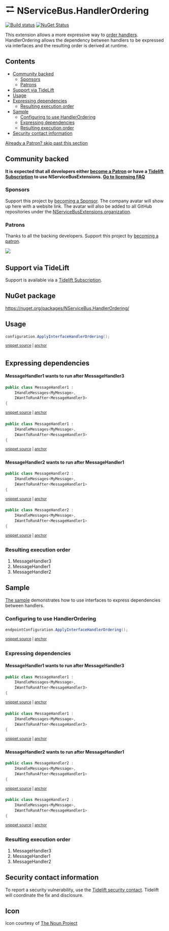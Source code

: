 <!--
GENERATED FILE - DO NOT EDIT
This file was generated by [MarkdownSnippets](https://github.com/SimonCropp/MarkdownSnippets).
Source File: /readme.source.md
To change this file edit the source file and then run MarkdownSnippets.
-->

# <img src="/src/icon.png" height="30px"> NServiceBus.HandlerOrdering

[![Build status](https://ci.appveyor.com/api/projects/status/l2jg521r03ei7a3n/branch/master?svg=true)](https://ci.appveyor.com/project/SimonCropp/nservicebus-HandlerOrdering)
[![NuGet Status](https://img.shields.io/nuget/v/NServiceBus.HandlerOrdering.svg)](https://www.nuget.org/packages/NServiceBus.HandlerOrdering/)

This extension allows a more expressive way to [order handlers](https://docs.particular.net/nservicebus/handlers/handler-ordering). HandlerOrdering allows the dependency between handlers to be expressed via interfaces and the resulting order is derived at runtime.

<!-- toc -->
## Contents

  * [Community backed](#community-backed)
    * [Sponsors](#sponsors)
    * [Patrons](#patrons)
  * [Support via TideLift](#support-via-tidelift)
  * [Usage](#usage)
  * [Expressing dependencies](#expressing-dependencies)
    * [Resulting execution order](#resulting-execution-order)
  * [Sample](#sample)
    * [Configuring to use HandlerOrdering](#configuring-to-use-handlerordering)
    * [Expressing dependencies](#expressing-dependencies-1)
    * [Resulting execution order](#resulting-execution-order-1)
  * [Security contact information](#security-contact-information)<!-- endToc -->

<!--- StartOpenCollectiveBackers -->

[Already a Patron? skip past this section](#endofbacking)


## Community backed

**It is expected that all developers either [become a Patron](https://opencollective.com/nservicebusextensions/contribute/patron-6976) or have a [Tidelift Subscription](#support-via-tidelift) to use NServiceBusExtensions. [Go to licensing FAQ](https://github.com/NServiceBusExtensions/Home/#licensingpatron-faq)**


### Sponsors

Support this project by [becoming a Sponsor](https://opencollective.com/nservicebusextensions/contribute/sponsor-6972). The company avatar will show up here with a website link. The avatar will also be added to all GitHub repositories under the [NServiceBusExtensions organization](https://github.com/NServiceBusExtensions).


### Patrons

Thanks to all the backing developers. Support this project by [becoming a patron](https://opencollective.com/nservicebusextensions/contribute/patron-6976).

<img src="https://opencollective.com/nservicebusextensions/tiers/patron.svg?width=890&avatarHeight=60&button=false">

<a href="#" id="endofbacking"></a>

<!--- EndOpenCollectiveBackers -->


## Support via TideLift

Support is available via a [Tidelift Subscription](https://tidelift.com/subscription/pkg/nuget-nservicebus.handlerordering?utm_source=nuget-nservicebus.handlerordering&utm_medium=referral&utm_campaign=enterprise).


## NuGet package

https://nuget.org/packages/NServiceBus.HandlerOrdering/


## Usage

<!-- snippet: Usage -->
<a id='snippet-Usage'></a>
```cs
configuration.ApplyInterfaceHandlerOrdering();
```
<sup><a href='/src/Tests/Snippets/Usage.cs#L7-L11' title='Snippet source file'>snippet source</a> | <a href='#snippet-Usage' title='Start of snippet'>anchor</a></sup>
<!-- endSnippet -->


## Expressing dependencies


#### MessageHandler1 wants to run after MessageHandler3

<!-- snippet: express-order1 -->
<a id='snippet-express-order1'></a>
```cs
public class MessageHandler1 :
    IHandleMessages<MyMessage>,
    IWantToRunAfter<MessageHandler3>
{
```
<sup><a href='/src/Sample/MessageHandler1.cs#L7-L12' title='Snippet source file'>snippet source</a> | <a href='#snippet-express-order1' title='Start of snippet'>anchor</a></sup>
<a id='snippet-express-order1-1'></a>
```cs
public class MessageHandler1 :
    IHandleMessages<MyMessage>,
    IWantToRunAfter<MessageHandler3>
{
```
<sup><a href='/src/Tests/Snippets/MessageHandler1.cs#L3-L8' title='Snippet source file'>snippet source</a> | <a href='#snippet-express-order1-1' title='Start of snippet'>anchor</a></sup>
<!-- endSnippet -->


#### MessageHandler2 wants to run after MessageHandler1

<!-- snippet: express-order2 -->
<a id='snippet-express-order2'></a>
```cs
public class MessageHandler2 :
    IHandleMessages<MyMessage>,
    IWantToRunAfter<MessageHandler1>
{
```
<sup><a href='/src/Sample/MessageHandler2.cs#L8-L13' title='Snippet source file'>snippet source</a> | <a href='#snippet-express-order2' title='Start of snippet'>anchor</a></sup>
<a id='snippet-express-order2-1'></a>
```cs
public class MessageHandler2 :
    IHandleMessages<MyMessage>,
    IWantToRunAfter<MessageHandler1>
{
```
<sup><a href='/src/Tests/Snippets/MessageHandler2.cs#L3-L8' title='Snippet source file'>snippet source</a> | <a href='#snippet-express-order2-1' title='Start of snippet'>anchor</a></sup>
<!-- endSnippet -->


### Resulting execution order

 1. MessageHandler3
 1. MessageHandler1
 1. MessageHandler2


## Sample

[The sample](/src/Sample) demonstrates how to use interfaces to express dependencies between handlers.


### Configuring to use HandlerOrdering

<!-- snippet: config -->
<a id='snippet-config'></a>
```cs
endpointConfiguration.ApplyInterfaceHandlerOrdering();
```
<sup><a href='/src/Sample/Program.cs#L14-L16' title='Snippet source file'>snippet source</a> | <a href='#snippet-config' title='Start of snippet'>anchor</a></sup>
<!-- endSnippet -->


### Expressing dependencies


#### MessageHandler1 wants to run after MessageHandler3

<!-- snippet: express-order1 -->
<a id='snippet-express-order1'></a>
```cs
public class MessageHandler1 :
    IHandleMessages<MyMessage>,
    IWantToRunAfter<MessageHandler3>
{
```
<sup><a href='/src/Sample/MessageHandler1.cs#L7-L12' title='Snippet source file'>snippet source</a> | <a href='#snippet-express-order1' title='Start of snippet'>anchor</a></sup>
<a id='snippet-express-order1-1'></a>
```cs
public class MessageHandler1 :
    IHandleMessages<MyMessage>,
    IWantToRunAfter<MessageHandler3>
{
```
<sup><a href='/src/Tests/Snippets/MessageHandler1.cs#L3-L8' title='Snippet source file'>snippet source</a> | <a href='#snippet-express-order1-1' title='Start of snippet'>anchor</a></sup>
<!-- endSnippet -->


#### MessageHandler2 wants to run after MessageHandler1

<!-- snippet: express-order2 -->
<a id='snippet-express-order2'></a>
```cs
public class MessageHandler2 :
    IHandleMessages<MyMessage>,
    IWantToRunAfter<MessageHandler1>
{
```
<sup><a href='/src/Sample/MessageHandler2.cs#L8-L13' title='Snippet source file'>snippet source</a> | <a href='#snippet-express-order2' title='Start of snippet'>anchor</a></sup>
<a id='snippet-express-order2-1'></a>
```cs
public class MessageHandler2 :
    IHandleMessages<MyMessage>,
    IWantToRunAfter<MessageHandler1>
{
```
<sup><a href='/src/Tests/Snippets/MessageHandler2.cs#L3-L8' title='Snippet source file'>snippet source</a> | <a href='#snippet-express-order2-1' title='Start of snippet'>anchor</a></sup>
<!-- endSnippet -->


### Resulting execution order

 1. MessageHandler3
 1. MessageHandler1
 1. MessageHandler2


## Security contact information

To report a security vulnerability, use the [Tidelift security contact](https://tidelift.com/security). Tidelift will coordinate the fix and disclosure.


## Icon

Icon courtesy of [The Noun Project](https://thenounproject.com)
